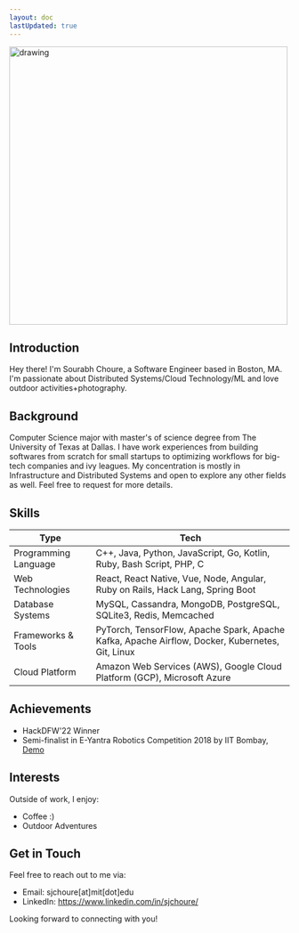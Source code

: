 ```yaml
---
layout: doc
lastUpdated: true
---
```

<img src="/me.jpg" alt="drawing" width="500"/>

## Introduction
Hey there! I'm Sourabh Choure, a Software Engineer based in Boston, MA. I'm passionate about Distributed Systems/Cloud Technology/ML and love outdoor activities+photography. 

## Background
Computer Science major with master's of science degree from The University of Texas at Dallas. I have work experiences from building softwares from scratch for small startups to optimizing workflows for big-tech companies and ivy leagues. My concentration is mostly in Infrastructure and Distributed Systems and open to explore any other fields as well. Feel free to request for more details.

## Skills
|    Type              |        Tech                                                                                    |
|----------------------|------------------------------------------------------------------------------------------------|
| Programming Language | C++, Java, Python, JavaScript, Go, Kotlin, Ruby, Bash Script, PHP, C                           |
| Web Technologies     | React, React Native, Vue, Node, Angular, Ruby on Rails, Hack Lang, Spring Boot                 |
| Database Systems     | MySQL, Cassandra, MongoDB, PostgreSQL, SQLite3, Redis, Memcached                               | 
| Frameworks & Tools   | PyTorch, TensorFlow, Apache Spark, Apache Kafka, Apache Airflow, Docker, Kubernetes, Git, Linux|  
| Cloud Platform       | Amazon Web Services (AWS), Google Cloud Platform (GCP), Microsoft Azure                        |

## Achievements
- HackDFW'22 Winner
- Semi-finalist in E-Yantra Robotics Competition 2018 by IIT Bombay, [Demo](https://www.youtube.com/watch?v=9_aq1Ny9uwc&ab_channel=SourabhChoure)

## Interests
Outside of work, I enjoy:
- Coffee :)
- Outdoor Adventures

## Get in Touch
Feel free to reach out to me via:
- Email: sjchoure[at]mit[dot]edu
- LinkedIn: https://www.linkedin.com/in/sjchoure/

Looking forward to connecting with you!
